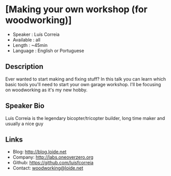 [Making your own workshop (for woodworking)]
========================

* Speaker   : Luís Correia
* Available : all
* Length    : ~45min
* Language  : English or Portuguese

Description
-----------

Ever wanted to start making and fixing stuff? In this talk you can learn which basic tools you'll need to start your own garage workshop. I'll be focusing on woodworking as it's my new hobby.


Speaker Bio
-----------
Luis Correia is the legendary bicopter/tricopter builder, long time maker and usually a nice guy

Links
-----

* Blog: http://blog.loide.net
* Company: http://labs.oneoverzero.org
* Github: https://github.com/luisfcorreia
* Contact: woodworking@loide.net
